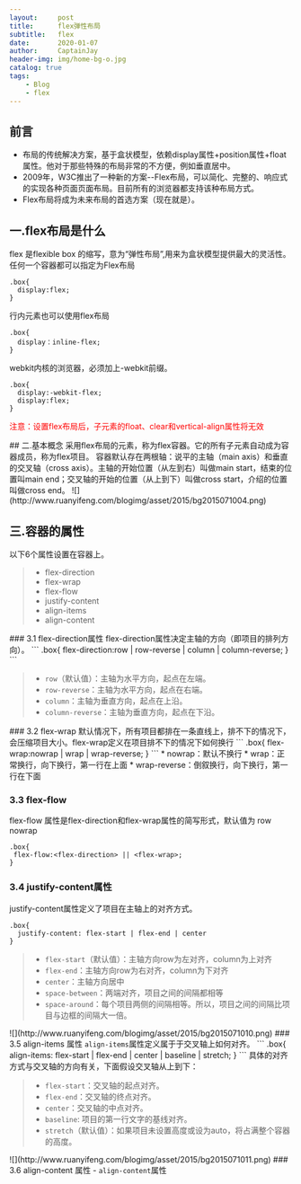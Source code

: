 ```yaml
---
layout:     post
title:      flex弹性布局
subtitle:   flex
date:       2020-01-07
author:     CaptainJay
header-img: img/home-bg-o.jpg
catalog: true
tags:
    - Blog
    - flex
---
```


## 前言
* 布局的传统解决方案，基于盒状模型，依赖display属性+position属性+float属性。他对于那些特殊的布局非常的不方便，例如垂直居中。
* 2009年，W3C推出了一种新的方案--Flex布局，可以简化、完整的、响应式的实现各种页面页面布局。目前所有的浏览器都支持该种布局方式。
* Flex布局将成为未来布局的首选方案（现在就是）。

## 一.flex布局是什么
  flex 是flexible box 的缩写，意为“弹性布局”,用来为盒状模型提供最大的灵活性。  
  任何一个容器都可以指定为Flex布局  
  ```
.box{
    display:flex;
}
  ```
  行内元素也可以使用flex布局    
  ```
.box{
    display：inline-flex;
}
  ```
  webkit内核的浏览器，必须加上-webkit前缀。
  ```
.box{
    display:-webkit-flex;
    display:flex;
}
  ```
  <p style="color:red;">注意：设置flex布局后，子元素的float、clear和vertical-align属性将无效</p>
## 二.基本概念
   采用flex布局的元素，称为flex容器。它的所有子元素自动成为容器成员，称为flex项目。  
   容器默认存在两根轴：说平的主轴（main axis）和垂直的交叉轴（cross axis）。主轴的开始位置（从左到右）叫做main start，结束的位置叫main end；交叉轴的开始的位置（从上到下）叫做cross start，介绍的位置叫做cross end。  
![](http://www.ruanyifeng.com/blogimg/asset/2015/bg2015071004.png)

## 三.容器的属性
   以下6个属性设置在容器上。  
   <blockquote>
      <ul>
    <li>flex-direction</li>
    <li>flex-wrap</li>
    <li>flex-flow</li>
    <li>justify-content</li>
    <li>align-items</li>
    <li>align-content</li>
    </ul>
   </blockquote>  
### 3.1 flex-direction属性
   flex-direction属性决定主轴的方向（即项目的排列方向）。 
   ```
.box{
     flex-direction:row | row-reverse | column | column-reverse;
}
   ```
   <blockquote class="__web-inspector-hide-shortcut__">
      <ul>
        <li><code>row</code>（默认值）：主轴为水平方向，起点在左端。</li>
        <li><code>row-reverse</code>：主轴为水平方向，起点在右端。</li>
        <li><code>column</code>：主轴为垂直方向，起点在上沿。</li>
        <li><code>column-reverse</code>：主轴为垂直方向，起点在下沿。</li>
      </ul>
   </blockquote>  
### 3.2 flex-wrap
   默认情况下，所有项目都排在一条直线上，排不下的情况下，会压缩项目大小。flex-wrap定义在项目排不下的情况下如何换行
   ```
.box{
     flex-wrap:nowrap | wrap | wrap-reverse;
}
   ```
   * nowrap：默认不换行
   * wrap：正常换行，向下换行，第一行在上面
   * wrap-reverse：倒叙换行，向下换行，第一行在下面   
   
### 3.3 flex-flow
   flex-flow 属性是flex-direction和flex-wrap属性的简写形式，默认值为 row nowrap   
   ```
.box{
    flex-flow:<flex-direction> || <flex-wrap>;
}
   ```
### 3.4 justify-content属性
   justify-content属性定义了项目在主轴上的对齐方式。   
   ```
.box{
     justify-content: flex-start | flex-end | center
 }
   ```   
 <blockquote class="__web-inspector-hide-shortcut__">
      <ul>
        <li><code>flex-start</code>（默认值）：主轴方向row为左对齐，column为上对齐</li>
        <li><code>flex-end</code>：主轴方向row为右对齐，column为下对齐</li>
        <li><code>center</code>：主轴方向居中</li>
        <li><code>space-between</code>：两端对齐，项目之间的间隔都相等</li>
        <li><code>space-around</code>：每个项目两侧的间隔相等。所以，项目之间的间隔比项目与边框的间隔大一倍。</li>
      </ul>
   </blockquote>  
   ![](http://www.ruanyifeng.com/blogimg/asset/2015/bg2015071010.png)  
### 3.5 align-items 属性
   <code>align-items</code>属性定义属于于交叉轴上如何对齐。  
   ```
.box{
     align-items: flex-start | flex-end | center | baseline | stretch;
}
   ```  
   具体的对齐方式与交叉轴的方向有关，下面假设交叉轴从上到下：   
    <blockquote class="__web-inspector-hide-shortcut__">
      <ul>
        <li><code>flex-start</code>：交叉轴的起点对齐。</li>
        <li><code>flex-end</code>：交叉轴的终点对齐。</li>
        <li><code>center</code>：交叉轴的中点对齐。</li>
        <li><code>baseline</code>: 项目的第一行文字的基线对齐。</li>
        <li><code>stretch</code>（默认值）：如果项目未设置高度或设为auto，将占满整个容器的高度。</li>
      </ul>
   </blockquote>  
   ![](http://www.ruanyifeng.com/blogimg/asset/2015/bg2015071011.png)  
### 3.6 align-content 属性
-   <code>align-content</code>属性
   
   
   
   
  
  
  
